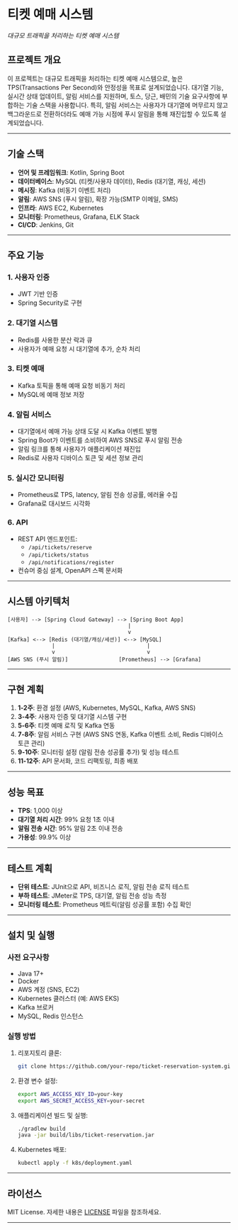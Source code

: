 # 티켓 예매 시스템

*대규모 트래픽을 처리하는 티켓 예매 시스템*

## 프로젝트 개요

이 프로젝트는 대규모 트래픽을 처리하는 티켓 예매 시스템으로, 높은 TPS(Transactions Per Second)와 안정성을 목표로 설계되었습니다. 대기열 기능, 실시간 상태 업데이트, 알림 서비스를 지원하며, 토스, 당근, 배민의 기술 요구사항에 부합하는 기술 스택을 사용합니다. 특히, 알림 서비스는 사용자가 대기열에 머무르지 않고 백그라운드로 전환하더라도 예매 가능 시점에 푸시 알림을 통해 재진입할 수 있도록 설계되었습니다.

---

## 기술 스택

- **언어 및 프레임워크**: Kotlin, Spring Boot
- **데이터베이스**: MySQL (티켓/사용자 데이터), Redis (대기열, 캐싱, 세션)
- **메시징**: Kafka (비동기 이벤트 처리)
- **알림**: AWS SNS (푸시 알림), 확장 가능(SMTP 이메일, SMS)
- **인프라**: AWS EC2, Kubernetes
- **모니터링**: Prometheus, Grafana, ELK Stack
- **CI/CD**: Jenkins, Git

---

## 주요 기능

### 1. 사용자 인증
- JWT 기반 인증
- Spring Security로 구현

### 2. 대기열 시스템
- Redis를 사용한 분산 락과 큐
- 사용자가 예매 요청 시 대기열에 추가, 순차 처리

### 3. 티켓 예매
- Kafka 토픽을 통해 예매 요청 비동기 처리
- MySQL에 예매 정보 저장

### 4. 알림 서비스
- 대기열에서 예매 가능 상태 도달 시 Kafka 이벤트 발행
- Spring Boot가 이벤트를 소비하여 AWS SNS로 푸시 알림 전송
- 알림 링크를 통해 사용자가 애플리케이션 재진입
- Redis로 사용자 디바이스 토큰 및 세션 정보 관리

### 5. 실시간 모니터링
- Prometheus로 TPS, latency, 알림 전송 성공률, 에러율 수집
- Grafana로 대시보드 시각화

### 6. API
- REST API 엔드포인트:
  - `/api/tickets/reserve`
  - `/api/tickets/status`
  - `/api/notifications/register`
- 컨슈머 중심 설계, OpenAPI 스펙 문서화

---

## 시스템 아키텍처

```
[사용자] --> [Spring Cloud Gateway] --> [Spring Boot App]
                                      |
                                      v
[Kafka] <--> [Redis (대기열/캐싱/세션)] <--> [MySQL]
              |                             |
              v                             v
[AWS SNS (푸시 알림)]                [Prometheus] --> [Grafana]
```

---

## 구현 계획

1. **1-2주**: 환경 설정 (AWS, Kubernetes, MySQL, Kafka, AWS SNS)
2. **3-4주**: 사용자 인증 및 대기열 시스템 구현
3. **5-6주**: 티켓 예매 로직 및 Kafka 연동
4. **7-8주**: 알림 서비스 구현 (AWS SNS 연동, Kafka 이벤트 소비, Redis 디바이스 토큰 관리)
5. **9-10주**: 모니터링 설정 (알림 전송 성공률 추가) 및 성능 테스트
6. **11-12주**: API 문서화, 코드 리팩토링, 최종 배포

---

## 성능 목표

- **TPS**: 1,000 이상
- **대기열 처리 시간**: 99% 요청 1초 이내
- **알림 전송 시간**: 95% 알림 2초 이내 전송
- **가용성**: 99.9% 이상

---

## 테스트 계획

- **단위 테스트**: JUnit으로 API, 비즈니스 로직, 알림 전송 로직 테스트
- **부하 테스트**: JMeter로 TPS, 대기열, 알림 전송 성능 측정
- **모니터링 테스트**: Prometheus 메트릭(알림 성공률 포함) 수집 확인

---


## 설치 및 실행

### 사전 요구사항
- Java 17+
- Docker
- AWS 계정 (SNS, EC2)
- Kubernetes 클러스터 (예: AWS EKS)
- Kafka 브로커
- MySQL, Redis 인스턴스

### 실행 방법
1. 리포지토리 클론:
   ```bash
   git clone https://github.com/your-repo/ticket-reservation-system.git
   ```
2. 환경 변수 설정:
   ```bash
   export AWS_ACCESS_KEY_ID=your-key
   export AWS_SECRET_ACCESS_KEY=your-secret
   ```
3. 애플리케이션 빌드 및 실행:
   ```bash
   ./gradlew build
   java -jar build/libs/ticket-reservation.jar
   ```
4. Kubernetes 배포:
   ```bash
   kubectl apply -f k8s/deployment.yaml
   ```

---

## 라이선스

MIT License. 자세한 내용은 [LICENSE](./LICENSE) 파일을 참조하세요.

---
